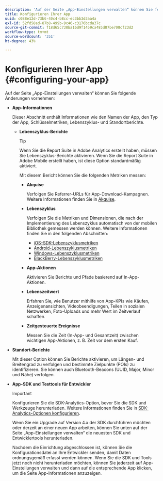 ```yaml
---
description: 'Auf der Seite „App-Einstellungen verwalten“ können Sie folgende Änderungen vornehmen '
title: Konfigurieren Ihrer App
uuid: c088e12d-73b6-40c4-b8cc-ec3bb3d3aa4a
exl-id: 52fd58ad-87b8-499b-9c46-c3176bcda37c
source-git-commit: f18d65c738ba16d9f1459ca485d87be708cf23d2
workflow-type: tm+mt
source-wordcount: '351'
ht-degree: 43%

---
```


# Konfigurieren Ihrer App {#configuring-your-app}

Auf der Seite „App-Einstellungen verwalten“ können Sie folgende Änderungen vornehmen:

* **App-Informationen**

   Dieser Abschnitt enthält Informationen wie den Namen der App, den Typ der App, Schlüsselmetriken, Lebenszyklus- und Standortberichte.

   * **Lebenszyklus-Berichte**

      >[!TIP]
      >
      >Wenn Sie die Report Suite in Adobe Analytics erstellt haben, müssen Sie Lebenszyklus-Berichte aktivieren. Wenn Sie die Report Suite in Adobe Mobile erstellt haben, ist diese Option standardmäßig aktiviert.

      Mit diesem Bericht können Sie die folgenden Metriken messen:

      * **Akquise**

         Verfolgen Sie Referrer-URLs für App-Download-Kampagnen. Weitere Informationen finden Sie in [Akquise](/help/using/acquisition-main/acquisition-main.md).

      * **Lebenszyklus**

         Verfolgen Sie die Metriken und Dimensionen, die nach der Implementierung des Lebenszyklus automatisch von der mobilen Bibliothek gemessen werden können. Weitere Informationen finden Sie in den folgenden Abschnitten:

         * [iOS-SDK-Lebenszyklusmetriken](/help/ios/metrics.md)
         * [Android-Lebenszyklusmetriken](/help/android/metrics.md)
         * [Windows-Lebenszyklusmetriken](/help/universal-windows/metrics.md)
         * [BlackBerry-Lebenszyklusmetriken](/help/blackberry/metrics.md)
      * **App-Aktionen**

         Aktivieren Sie Berichte und Pfade basierend auf In-App-Aktionen.

      * **Lebenszeitwert**

         Erfahren Sie, wie Benutzer mithilfe von App-KPIs wie Käufen, Anzeigenansichten, Videobeendigungen, Teilen in sozialen Netzwerken, Foto-Uploads und mehr Wert im Zeitverlauf schaffen.

      * **Zeitgesteuerte Ereignisse**

         Messen Sie die Zeit (In-App- und Gesamtzeit) zwischen wichtigen App-Aktionen, z. B. Zeit vor dem ersten Kauf.


* **Standort-Berichte**

   Mit dieser Option können Sie Berichte aktivieren, um Längen- und Breitengrad zu verfolgen und bestimmte Zielpunkte (POIs) zu identifizieren. Sie können auch Bluetooth-Beacons (UUID, Major, Minor und Nähe) verfolgen.

* **App-SDK und Testtools für Entwickler**

   >[!IMPORTANT]
   >
   >Konfigurieren Sie die SDK-Analytics-Option, bevor Sie die SDK und Werkzeuge herunterladen. Weitere Informationen finden Sie in [SDK-Analytics-Optionen konfigurieren](/help/using/c-manage-app-settings/c-mob-confg-app/t-config-analytics/t-config-analytics.md).

   Wenn Sie ein Upgrade auf Version 4.x der SDK durchführen möchten oder derzeit an einer neuen App arbeiten, können Sie unten auf der Seite „App-Einstellungen verwalten“ die neuesten SDK und Entwicklertools herunterladen.

   Nachdem die Einrichtung abgeschlossen ist, können Sie die Konfigurationsdatei an Ihre Entwickler senden, damit Daten ordnungsgemäß erfasst werden können. Wenn Sie die SDK und Tools jetzt noch nicht herunterladen möchten, können Sie jederzeit auf App-Einstellungen verwalten und dann auf die entsprechende App klicken, um die Seite App-Informationen anzuzeigen.
